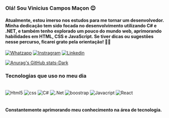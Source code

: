 ### Olá! Sou Vinicius Campos Maçon 😊
#### Atualmente, estou imerso nos estudos para me tornar um desenvolvedor. Minha dedicação tem sido focada no desenvolvimento utilizando C# e .NET, e também tenho explorado um pouco do mundo web, aprimorando habilidades em HTML, CSS e JavaScript. Se tiver dicas ou sugestões nesse percurso, ficarei grato pela orientação! 🚀✨
[![Whatzapp](https://img.shields.io/badge/WhatsApp-25D366?style=for-the-badge&logo=whatsapp&logoColor=white)](https://api.whatsapp.com/send?phone=5562986640301)
[![Instragram](https://img.shields.io/badge/Instagram-E4405F?style=for-the-badge&logo=instagram&logoColor=white)](https://www.instagram.com/vinicius_macon2003/)
[![Linkedin](https://img.shields.io/badge/LinkedIn-0077B5?style=for-the-badge&logo=linkedin&logoColor=white)](https://www.linkedin.com/public-profile/settings?trk=d_flagship3_profile_self_view_public_profile)

[![Anurag's GitHub stats-Dark](https://github-readme-stats.vercel.app/api?username=anuraghazra&show_icons=true&theme=dark#gh-dark-mode-only)](https://github.com/anuraghazra/github-readme-stats#gh-dark-mode-only)

### Tecnologias que uso no meu dia 

<div style ="display: incline_block"><br/>
<img align ="center" alt="Html5" src= "https://img.shields.io/badge/HTML5-E34F26?style=for-the-badge&logo=html5&logoColor=white"/>
<img align ="center" alt="css" src= "https://img.shields.io/badge/CSS3-1572B6?style=for-the-badge&logo=css3&logoColor=white"/>
<img align ="center" alt="C#" src= "https://img.shields.io/badge/C%23-239120?style=for-the-badge&logo=c-sharp&logoColor=white"/>
<img align ="center" alt=".Net" src= "https://img.shields.io/badge/.NET-5C2D91?style=for-the-badge&logo=.net&logoColor=white
"/>
<img align ="center" alt="boostrap" src= "https://img.shields.io/badge/Bootstrap-563D7C?style=for-the-badge&logo=bootstrap&logoColor=white
"/>
<img align ="center" alt="Javacript" src= "https://img.shields.io/badge/JavaScript-323330?style=for-the-badge&logo=javascript&logoColor=F7DF1E"/>
<img align ="center" alt="React" src= "https://img.shields.io/badge/React-20232A?style=for-the-badge&logo=react&logoColor=61DAFB"/>
<div><br/>

#### Constantemente aprimorando meu conhecimento na área de tecnologia.




